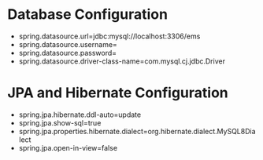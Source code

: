 # Database Configuration
- spring.datasource.url=jdbc:mysql://localhost:3306/ems
- spring.datasource.username=
- spring.datasource.password=
- spring.datasource.driver-class-name=com.mysql.cj.jdbc.Driver

# JPA and Hibernate Configuration
- spring.jpa.hibernate.ddl-auto=update
- spring.jpa.show-sql=true
- spring.jpa.properties.hibernate.dialect=org.hibernate.dialect.MySQL8Dialect
- spring.jpa.open-in-view=false
